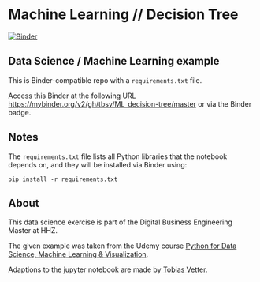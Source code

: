 # Machine Learning // Decision Tree

[![Binder](https://mybinder.org/badge_logo.svg)](https://mybinder.org/v2/gh/tbsv/ML_decision-tree/master?filepath=decision-tree_solution.ipynb)

## Data Science / Machine Learning example
This is Binder-compatible repo with a `requirements.txt` file.

Access this Binder at the following URL 
https://mybinder.org/v2/gh/tbsv/ML_decision-tree/master or via the Binder badge.

## Notes
The `requirements.txt` file lists all Python libraries that the notebook
depends on, and they will be installed via Binder using:

```
pip install -r requirements.txt
```

## About
This data science exercise is part of the Digital Business Engineering Master at HHZ.

The given example was taken from the Udemy course [Python for Data Science, Machine Learning & Visualization](https://www.udemy.com/course/python-data-science-machine-learning/).

Adaptions to the jupyter notebook are made by [Tobias Vetter](mailto:tobias.vetter@student.reutlingen-university.de).